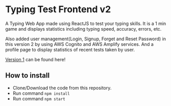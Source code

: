 # Typing Test Frontend v2

A Typing Web App made using ReactJS to test your typing skills. It is a 1 min game and displays statistics including typing speed, accuracy, errors, etc.

Also added user management(Login, Signup, Forget and Reset Password) in this version 2 by using AWS Cognito and AWS Amplify services. And a profile page to display statistics of recent tests taken by user.

[Version 1](https://github.com/Ramanpreet6262/Typing-Test) can be found here!


## How to install

- Clone/Download the code from this repository.
- Run command `npm install`
- Run command `npm start`
